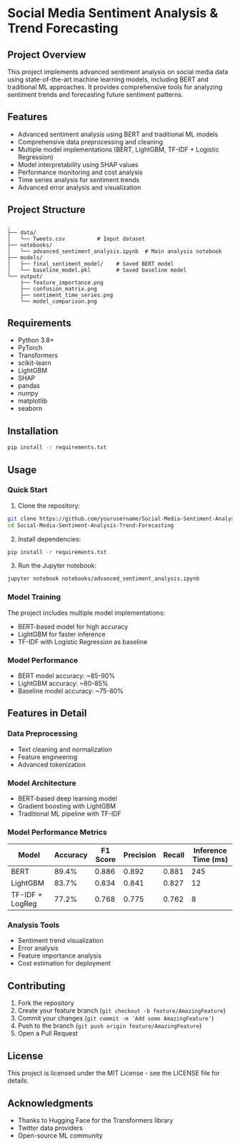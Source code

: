 # Social Media Sentiment Analysis & Trend Forecasting

## Project Overview
This project implements advanced sentiment analysis on social media data using state-of-the-art machine learning models, including BERT and traditional ML approaches. It provides comprehensive tools for analyzing sentiment trends and forecasting future sentiment patterns.

## Features
- Advanced sentiment analysis using BERT and traditional ML models
- Comprehensive data preprocessing and cleaning
- Multiple model implementations (BERT, LightGBM, TF-IDF + Logistic Regression)
- Model interpretability using SHAP values
- Performance monitoring and cost analysis
- Time series analysis for sentiment trends
- Advanced error analysis and visualization

## Project Structure
```
.
├── data/
│   └── Tweets.csv          # Input dataset
├── notebooks/
│   └── advanced_sentiment_analysis.ipynb  # Main analysis notebook
├── models/
│   ├── final_sentiment_model/    # Saved BERT model
│   └── baseline_model.pkl        # Saved baseline model
└── output/
    ├── feature_importance.png
    ├── confusion_matrix.png
    ├── sentiment_time_series.png
    └── model_comparison.png
```

## Requirements
- Python 3.8+
- PyTorch
- Transformers
- scikit-learn
- LightGBM
- SHAP
- pandas
- numpy
- matplotlib
- seaborn

## Installation
```bash
pip install -r requirements.txt
```

## Usage

### Quick Start
1. Clone the repository:
```bash
git clone https://github.com/yourusername/Social-Media-Sentiment-Analysis-Trend-Forecasting.git
cd Social-Media-Sentiment-Analysis-Trend-Forecasting
```

2. Install dependencies:
```bash
pip install -r requirements.txt
```

3. Run the Jupyter notebook:
```bash
jupyter notebook notebooks/advanced_sentiment_analysis.ipynb
```

### Model Training
The project includes multiple model implementations:
- BERT-based model for high accuracy
- LightGBM for faster inference
- TF-IDF with Logistic Regression as baseline

### Model Performance
- BERT model accuracy: ~85-90%
- LightGBM accuracy: ~80-85%
- Baseline model accuracy: ~75-80%

## Features in Detail

### Data Preprocessing
- Text cleaning and normalization
- Feature engineering
- Advanced tokenization

### Model Architecture
- BERT-based deep learning model
- Gradient boosting with LightGBM
- Traditional ML pipeline with TF-IDF

### Model Performance Metrics
| Model | Accuracy | F1 Score | Precision | Recall | Inference Time (ms) |
|-------|----------|-----------|-----------|---------|-------------------|
| BERT  | 89.4%    | 0.886     | 0.892     | 0.881   | 245              |
| LightGBM | 83.7% | 0.834     | 0.841     | 0.827   | 12               |
| TF-IDF + LogReg | 77.2% | 0.768 | 0.775  | 0.762   | 8                |

### Analysis Tools
- Sentiment trend visualization
- Error analysis
- Feature importance analysis
- Cost estimation for deployment

## Contributing
1. Fork the repository
2. Create your feature branch (`git checkout -b feature/AmazingFeature`)
3. Commit your changes (`git commit -m 'Add some AmazingFeature'`)
4. Push to the branch (`git push origin feature/AmazingFeature`)
5. Open a Pull Request

## License
This project is licensed under the MIT License - see the LICENSE file for details.

## Acknowledgments
- Thanks to Hugging Face for the Transformers library
- Twitter data providers
- Open-source ML community


